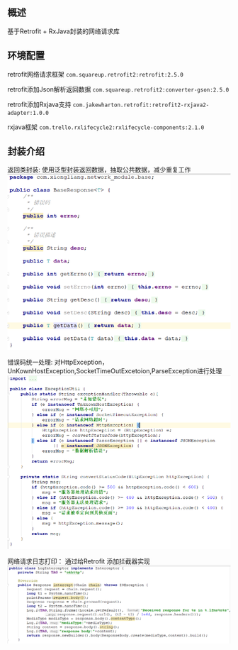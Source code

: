 ## 概述
基于Retrofit + RxJava封装的网络请求库

## 环境配置
retrofit网络请求框架   `com.squareup.retrofit2:retrofit:2.5.0`

retrofit添加Json解析返回数据  `com.squareup.retrofit2:converter-gson:2.5.0`

retrofit添加Rxjava支持  `com.jakewharton.retrofit:retrofit2-rxjava2-adapter:1.0.0`

rxjava框架  `com.trello.rxlifecycle2:rxlifecycle-components:2.1.0`


## 封装介绍
返回类封装:
使用泛型封装返回数据，抽取公共数据，减少重复工作
![](document/1.png)

错误码统一处理:
对HttpException，UnKownHostException,SocketTimeOutExcetoion,ParseException进行处理
![](document/2.png)

网络请求日志打印：
通过给Retrofit 添加拦截器实现
![](document/3.png)
